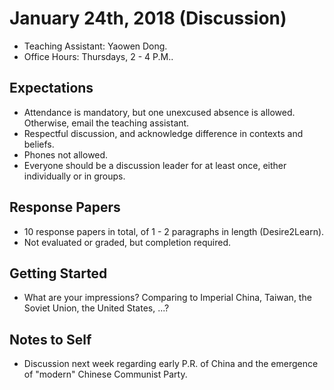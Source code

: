 January 24th, 2018 (Discussion)
===============================

- Teaching Assistant: Yaowen Dong.
- Office Hours: Thursdays, 2 - 4 P.M..

Expectations
------------

- Attendance is mandatory, but one unexcused absence is allowed. Otherwise, email the teaching assistant.
- Respectful discussion, and acknowledge difference in contexts and beliefs.
- Phones not allowed.
- Everyone should be a discussion leader for at least once, either individually or in groups.

Response Papers
---------------

- 10 response papers in total, of 1 - 2 paragraphs in length (Desire2Learn).
- Not evaluated or graded, but completion required.

Getting Started
---------------

- What are your impressions? Comparing to Imperial China, Taiwan, the Soviet Union, the United States, ...?

Notes to Self
-------------

- Discussion next week regarding early P.R. of China and the emergence of "modern" Chinese Communist Party.
